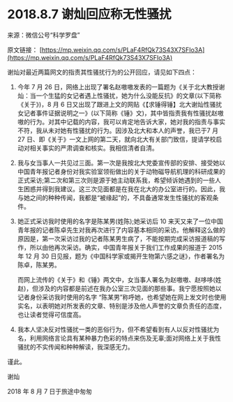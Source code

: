 # 2018.8.7 谢灿回应称无性骚扰

来源：微信公号“科学罗盘”

原文链接： [https://mp.weixin.qq.com/s/PLaF4RfQk73S43X7SFIo3A](https://mp.weixin.qq.com/s/PLaF4RfQk73S43X7SFIo3A)

谢灿对最近两篇网文的指责其性骚扰行为的公开回应，请见如下四点：

1. 今年 7 月 26 日，网络上出现了署名赵嗷嗷发表的一篇题为《关于北大教授谢灿：当一个生猛的女记者遇上性骚扰，她为什么没能反抗》的文章\(以下简称《关于》\)，8 月 6 日又出现了跟进上文的网贴《【求锤得锤】北大谢灿性骚扰女记者事件证据说明之一》\(以下简称《锤》文\)，其中皆指责我有性骚扰赵嗷嗷的行为。对其中记载的内容，我可以肯定地告诉大家，她对我的指责与事实不符，我从未对她有性骚扰的行为。因涉及北大和本人的声誉，我已于7 月 27 日、即《关于》一文上网的第二天，就向北大有关部门致信，提请学校启动对相关事实的严肃调查和核实。我相信清者自清。
2. 我与女当事人一共见过三面。第一次是我按北大党委宣传部的安排、接受她以中国青年报记者身份对我实验室领衔做出的关于动物磁导航机理的科研成果的正式采访;第二次和第三次则是源于她主动联系我，希望倾诉她遇到的一些人生困惑并得到我建议。这三次见面都是在我在北大的办公室进行的。因此，我与她之间的种种传闻，我都是“被缘起”的，不具备通常发生性骚扰的客观条件。
3. 她正式采访我时使用的名字是陈某男\(姓陈\);她采访后 10 来天又来了一位中国青年报的记者陈卓先生对我再次进行了内容基本相同的采访。他解释这么做的原因是，第一次采访过我的记者陈某男生病了，不能按期完成采访报道稿的写作，所以由他再次采访。确实，中国青年报关于我们工作成果的报道于 2015 年 12 月 30 日见报，题为《中国科学家或揭开生物第六感之谜》，作者署名为陈卓，陈某男。

   而网上流传的《关于》和《锤》两文中，女当事人署名为赵嗷嗷、赵哆哆\(姓赵\)，但涉及的内容都是前述在我办公室三次见面的那些事。我宁愿按照她以记者身份采访我时使用的名字 “陈某男”称呼她，也希望她在网上发文时也使用实名，以表明她对所发表的文章、特别是涉及他人声誉的文章负责任的态度，也让读者觉得可信度高。

4. 我本人坚决反对性骚扰一类的恶俗行为，但不希望看到有人以反对性骚扰为名，利用网络言论具有某种暴力色彩的特点来伤及无辜;面对网络上关于我性骚扰的不实传闻和种种解读，我深感无力。

谨此。

谢灿

2018 年 8 月 7 日于旅途中匆匆

